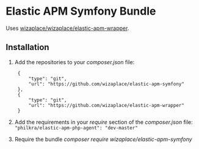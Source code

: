 # Elastic APM Symfony Bundle
Uses [wizaplace/wizaplace/elastic-apm-wrapper](https://github.com/wizaplace/elastic-apm-wrapper).


## Installation

1) Add the repositories to your _composer.json_ file: 

        {
            "type": "git",
            "url": "https://github.com/wizaplace/elastic-apm-symfony"
        },
        {
            "type": "git",
            "url": "https://github.com/wizaplace/elastic-apm-wrapper"
        }
        
2)    Add the requirements in your _require_ section of the _composer.json_ file:
`        "philkra/elastic-apm-php-agent": "dev-master"`

3)   Require the bundle _composer require wizaplace/elastic-apm-symfony_
